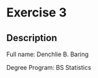 # Exercise 3

## Description
Full name: Denchlie B. Baring <br>

Degree Program: BS Statistics <br>
